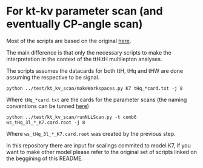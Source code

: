 # For kt-kv parameter scan (and eventually CP-angle scan)

Most of the scripts are based on the original [here](https://github.com/stiegerb/cmgtools-lite/tree/80X_M17_tHqJan30_bbcombination/TTHAnalysis/python/plotter/tHq-multilepton/signal_extraction). 

The main difference is that only the necessary scripts to make the interpretation in the context of the ttH.tH multilepton analyses.


The scripts assumes the datacards for both ttH, tHq and tHW are done assuming the respective to be signal.

```
python ../test/kt_kv_scan/makeWorkspaces.py K7 tHq_*card.txt -j 8
```

Where `tHq_*card.txt` are the cards for the parameter scans (the naming conventions can be tunned [here](bla))

```
python ../test/kt_kv_scan/runNLLScan.py -t comb6 ws_tHq_3l_*_K7.card.root -j 8
```

Where `ws_tHq_3l_*_K7.card.root` was created by the previous step.

In this repository there are input for scalings commited to model K7, if you want to make other model please refer to the original set of scripts linked on the beggining of this README.
